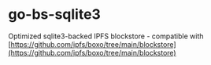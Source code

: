 # go-bs-sqlite3

Optimized sqlite3-backed IPFS blockstore - compatible with [https://github.com/ipfs/boxo/tree/main/blockstore](https://github.com/ipfs/boxo/tree/main/blockstore)
